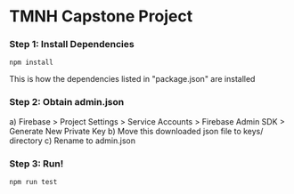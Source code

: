 # TMNH Capstone Project

### Step 1: Install Dependencies
``` npm install ```

This is how the dependencies listed in "package.json" are installed

### Step 2: Obtain admin.json

a) Firebase > Project Settings > Service Accounts > Firebase Admin SDK > 
Generate New Private Key 
b) Move this downloaded json file to keys/ directory
c) Rename to admin.json

### Step 3: Run! 
``` npm run test ```